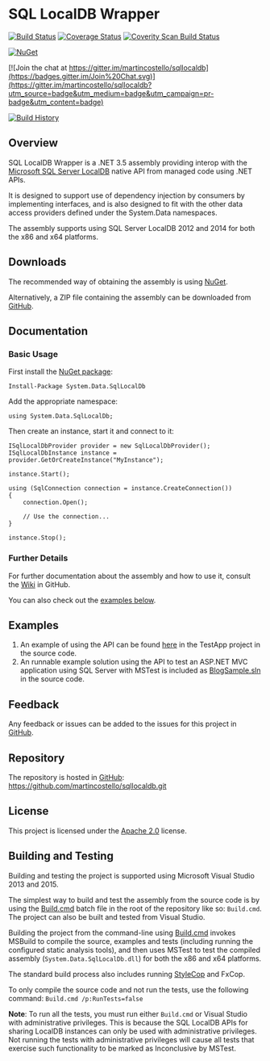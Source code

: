 # SQL LocalDB Wrapper

[![Build Status](https://img.shields.io/appveyor/ci/martincostello/sqllocaldb/master.svg)](https://ci.appveyor.com/project/martincostello/sqllocaldb) [![Coverage Status](https://coveralls.io/repos/martincostello/sqllocaldb/badge.svg?branch=master)](https://coveralls.io/r/martincostello/sqllocaldb?branch=master) [![Coverity Scan Build Status](https://scan.coverity.com/projects/2424/badge.svg)](https://scan.coverity.com/projects/2424)

<!--[![Open GitHub Issues](https://img.shields.io/github/issues/martincostello/sqllocaldb.svg?label=Open%20Issues)](https://github.com/martincostello/sqllocaldb/issues) [![Latest GitHub Release](https://img.shields.io/github/release/martincostello/sqllocaldb.svg?label=Latest%20Release)](https://github.com/martincostello/sqllocaldb/releases/latest) [![License](https://img.shields.io/github/license/martincostello/sqllocaldb.svg?label=License)](https://github.com/martincostello/sqllocaldb/blob/master/license.txt)-->

[![NuGet](https://buildstats.info/nuget/System.Data.SqlLocalDb)](http://www.nuget.org/packages/System.Data.SqlLocalDb)

[![Join the chat at https://gitter.im/martincostello/sqllocaldb](https://badges.gitter.im/Join%20Chat.svg)](https://gitter.im/martincostello/sqllocaldb?utm_source=badge&utm_medium=badge&utm_campaign=pr-badge&utm_content=badge)

[![Build History](https://ci-buildstats.azurewebsites.net/appveyor/chart/martincostello/sqllocaldb?branch=master&includeBuildsFromPullRequest=false)](https://ci.appveyor.com/project/martincostello/sqllocaldb)

## Overview

SQL LocalDB Wrapper is a .NET 3.5 assembly providing interop with the [Microsoft SQL Server LocalDB](http://msdn.microsoft.com/en-us/library/hh510202.aspx) native API from managed code using .NET APIs.

It is designed to support use of dependency injection by consumers by implementing interfaces, and is also designed to fit with the other data access providers defined under the System.Data namespaces.

The assembly supports using SQL Server LocalDB 2012 and 2014 for both the x86 and x64 platforms.

## Downloads

The recommended way of obtaining the assembly is using [NuGet](https://www.nuget.org/packages/System.Data.SqlLocalDb).

Alternatively, a ZIP file containing the assembly can be downloaded from [GitHub](https://github.com/martincostello/sqllocaldb/releases/latest).

## Documentation

### Basic Usage

First install the [NuGet package](https://www.nuget.org/packages/System.Data.SqlLocalDb/):

```batchfile
Install-Package System.Data.SqlLocalDb
```

Add the appropriate namespace:

```
using System.Data.SqlLocalDb;
```

Then create an instance, start it and connect to it:

```
ISqlLocalDbProvider provider = new SqlLocalDbProvider();
ISqlLocalDbInstance instance = provider.GetOrCreateInstance("MyInstance");

instance.Start();

using (SqlConnection connection = instance.CreateConnection())
{
    connection.Open();

    // Use the connection...
}

instance.Stop();
```

### Further Details

For further documentation about the assembly and how to use it, consult the [Wiki](https://github.com/martincostello/sqllocaldb/wiki) in GitHub.

You can also check out the [examples below](https://github.com/martincostello/sqllocaldb#examples).

## Examples

  1. An example of using the API can be found [here](https://github.com/martincostello/sqllocaldb/blob/master/src/TestApp/Program.cs) in the TestApp project in the source code.
  1. An runnable example solution using the API to test an ASP.NET MVC application using SQL Server with MSTest is included as [BlogSample.sln](https://github.com/martincostello/sqllocaldb/blob/master/src/BlogSample.sln) in the source code.

## Feedback

Any feedback or issues can be added to the issues for this project in [GitHub](https://github.com/martincostello/sqllocaldb/issues).

## Repository

The repository is hosted in [GitHub](https://github.com/martincostello/sqllocaldb): https://github.com/martincostello/sqllocaldb.git

## License

This project is licensed under the [Apache 2.0](http://www.apache.org/licenses/LICENSE-2.0.txt) license.

## Building and Testing

Building and testing the project is supported using Microsoft Visual Studio 2013 and 2015.

The simplest way to build and test the assembly from the source code is by using the [Build.cmd](https://github.com/martincostello/sqllocaldb/blob/master/Build.cmd) batch file in the root of the repository like so: ```Build.cmd```. The project can also be built and tested from Visual Studio.

Building the project from the command-line using [Build.cmd](https://github.com/martincostello/sqllocaldb/blob/master/Build.cmd) invokes MSBuild to compile the source, examples and tests (including running the configured static analysis tools), and then uses MSTest to test the compiled assembly (```System.Data.SqlLocalDb.dll```) for both the x86 and x64 platforms.

The standard build process also includes running [StyleCop](https://github.com/DotNetAnalyzers/StyleCopAnalyzers) and FxCop.

To only compile the source code and not run the tests, use the following command: ```Build.cmd /p:RunTests=false```

__Note__: To run all the tests, you must run either ```Build.cmd``` or Visual Studio with administrative privileges. This is because the SQL LocalDB APIs for sharing LocalDB instances can only be used with administrative privileges. Not running the tests with administrative privileges will cause all tests that exercise such functionality to be marked as Inconclusive by MSTest.
